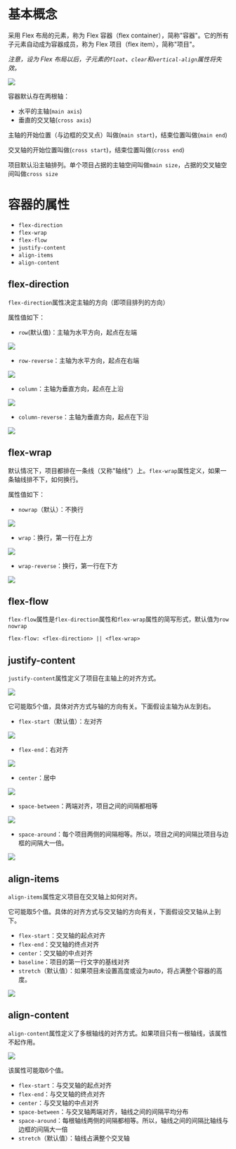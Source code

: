 # 基本概念

采用 Flex 布局的元素，称为 Flex 容器（flex container），简称"容器"。它的所有子元素自动成为容器成员，称为 Flex 项目（flex item），简称"项目"。 

*注意，设为 Flex 布局以后，子元素的`float`、`clear`和`vertical-align`属性将失效。*

![](../images/flex01.png)

容器默认存在两根轴：

- 水平的主轴(`main axis`)
- 垂直的交叉轴(`cross axis`)

主轴的开始位置（与边框的交叉点）叫做(`main start`)，结束位置叫做(`main end`)

交叉轴的开始位置叫做(`cross start`)，结束位置叫做(`cross end`)

项目默认沿主轴排列。单个项目占据的主轴空间叫做`main size`，占据的交叉轴空间叫做`cross size`

# 容器的属性

- `flex-direction`
- `flex-wrap`
- `flex-flow`
- `justify-content`
- `align-items`
- `align-content`

## flex-direction

`flex-direction`属性决定主轴的方向（即项目排列的方向）

属性值如下：

- `row`(默认值)：主轴为水平方向，起点在左端

![](../images/row.png)

- `row-reverse`：主轴为水平方向，起点在右端

![](../images/row_reverse.png)

- `column`：主轴为垂直方向，起点在上沿

![](../images/column.png)

- `column-reverse`：主轴为垂直方向，起点在下沿

![](../images/column_reverse.png)

## flex-wrap

默认情况下，项目都排在一条线（又称"轴线"）上。`flex-wrap`属性定义，如果一条轴线排不下，如何换行。

属性值如下：

- `nowrap`（默认）：不换行

![](../images/no_wrap.png)

- `wrap`：换行，第一行在上方

![](../images/wrap.png)

- `wrap-reverse`：换行，第一行在下方

![](../images/wrap_reverse.png)

## flex-flow

`flex-flow`属性是`flex-direction`属性和`flex-wrap`属性的简写形式，默认值为`row nowrap`

`flex-flow: <flex-direction> || <flex-wrap>`

## justify-content

`justify-content`属性定义了项目在主轴上的对齐方式。

![](../images/justify_content.png)

它可能取5个值，具体对齐方式与轴的方向有关。下面假设主轴为从左到右。

- `flex-start`（默认值）：左对齐

![](../images/flex_start.png)

- `flex-end`：右对齐

![](../images/flex_end.png)

- `center`：居中

![](../images/flex_center.png)

- `space-between`：两端对齐，项目之间的间隔都相等

![](../images/space_between.png)

- `space-around`：每个项目两侧的间隔相等。所以，项目之间的间隔比项目与边框的间隔大一倍。

![](../images/space_around.png)

## align-items

`align-items`属性定义项目在交叉轴上如何对齐。

它可能取5个值。具体的对齐方式与交叉轴的方向有关，下面假设交叉轴从上到下。

- `flex-start`：交叉轴的起点对齐
- `flex-end`：交叉轴的终点对齐
- `center`：交叉轴的中点对齐
- `baseline`：项目的第一行文字的基线对齐
- `stretch`（默认值）：如果项目未设置高度或设为auto，将占满整个容器的高度。

![](../images/align_items.png)

## align-content

`align-content`属性定义了多根轴线的对齐方式。如果项目只有一根轴线，该属性不起作用。

![](../images/align_content.png)

该属性可能取6个值。

- `flex-start`：与交叉轴的起点对齐
- `flex-end`：与交叉轴的终点对齐
- `center`：与交叉轴的中点对齐
- `space-between`：与交叉轴两端对齐，轴线之间的间隔平均分布
- `space-around`：每根轴线两侧的间隔都相等。所以，轴线之间的间隔比轴线与边框的间隔大一倍
- `stretch`（默认值）：轴线占满整个交叉轴